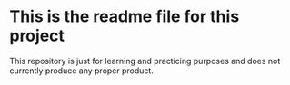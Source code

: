  # This is the readme file for this project

 This repository is just for learning and practicing purposes and does not currently produce any proper product.
